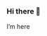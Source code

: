 ### Hi there 👋
I’m here
<!--today is Friday
**yangtzeyzd/yangtzeyzd** is a ✨ _special_ ✨ repository because its `README.md` (this file) appears on your GitHub profile.
boring boring boring
Here are some ideas to get you started:
for future i'm not to be defeated
Today i exchanged a new keyboard
give a call to home
yesterday i forget to write
- 🔭 I’m currently working on ...
- 🌱 I’m currently learning ...
- 👯 I’m looking to collaborate on ...
- 🤔 I’m looking for help with ...
- 💬 Ask me about ...
- 📫 How to reach me: ...
- 😄 Pronouns: ...
- ⚡ Fun fact: ...
-->
